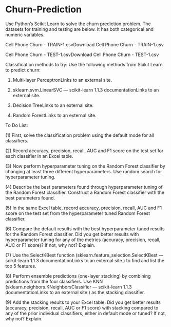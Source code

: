# Churn-Prediction
Use Python’s Scikit Learn to solve the churn prediction problem. The datasets for training and testing are below. It has both categorical and numeric variables.

Cell Phone Churn - TRAIN-1.csvDownload Cell Phone Churn - TRAIN-1.csv

Cell Phone Churn - TEST-1.csvDownload Cell Phone Churn - TEST-1.csv

 

Classification methods to try: Use the following methods from Scikit Learn to predict churn:

1. Multi-layer PerceptronLinks to an external site.

2. sklearn.svm.LinearSVC — scikit-learn 1.1.3 documentationLinks to an external site.

3. Decision TreeLinks to an external site.

4. Random ForestLinks to an external site.

 

To Do List:

(1) First, solve the classification problem using the default mode for all classifiers.

(2) Record accuracy, precision, recall, AUC and F1 score on the test set for each classifier in an Excel table.

(3) Now perform hyperparameter tuning on the Random Forest classifier by changing at least three different hyperparameters. Use random search for hyperparameter tuning.

(4) Describe the best parameters found through hyperparameter tuning of the Random Forest classifier. Construct a Random Forest classifier with the best parameters found.

(5) In the same Excel table, record accuracy, precision, recall, AUC and F1 score on the test set from the hyperparameter tuned Random Forest classifier.

(6) Compare the default results with the best hyperparameter tuned results for the Random Forest classifier. Did you get better results with hyperparameter tuning for any of the metrics (accuracy, precision, recall, AUC or F1 score)? If not, why not? Explain.

(7) Use the SelectKBest function (sklearn.feature_selection.SelectKBest — scikit-learn 1.1.3 documentationLinks to an external site.) to find and list the top 5 features.

(8) Perform ensemble predictions (one-layer stacking) by combining predictions from the four classifiers. Use KNN (sklearn.neighbors.KNeighborsClassifier — scikit-learn 1.1.3 documentationLinks to an external site.) as the stacking classifier.

(9) Add the stacking results to your Excel table. Did you get better results (accuracy, precision, recall, AUC or F1 score) with stacking compared to any of the prior individual classifiers, either in default mode or tuned? If not, why not? Explain.
